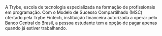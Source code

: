 A Trybe, escola de tecnologia especializada na formação de profissionais em programação.
 Com o Modelo de Sucesso Compartilhado (MSC) ofertado pela Trybe Fintech, instituição financeira autorizada a operar pelo Banco Central do Brasil, a pessoa estudante tem a opção de pagar apenas quando já estiver trabalhando.
